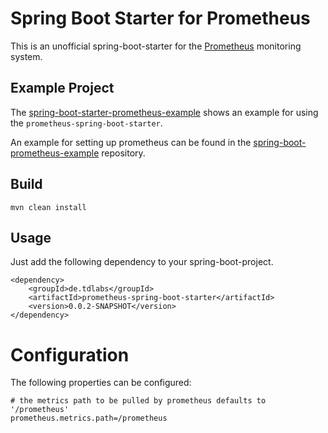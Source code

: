 # Spring Boot Starter for Prometheus

This is an unofficial spring-boot-starter for the [Prometheus](https://prometheus.io/)
monitoring system.

## Example Project
The [spring-boot-starter-prometheus-example](https://github.com/thomasdarimont/spring-boot-starter-prometheus-example) shows 
an example for using the `prometheus-spring-boot-starter`. 

An example for setting up prometheus can be found in the 
[spring-boot-prometheus-example](https://github.com/thomasdarimont/spring-boot-prometheus-example) repository.

##  Build
```
mvn clean install
```

## Usage
Just add the following dependency to your spring-boot-project.

```
<dependency>
    <groupId>de.tdlabs</groupId>
    <artifactId>prometheus-spring-boot-starter</artifactId>
    <version>0.0.2-SNAPSHOT</version>
</dependency>
```

# Configuration
The following properties can be configured:
```
# the metrics path to be pulled by prometheus defaults to '/prometheus' 
prometheus.metrics.path=/prometheus
```

